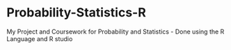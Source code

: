 # Probability-Statistics-R
My Project and Coursework for Probability and Statistics - Done using the R Language and R studio
